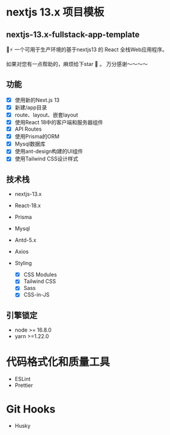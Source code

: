 # nextjs 13.x 项目模板

## nextjs-13.x-fullstack-app-template

🚀⚡️ 一个可用于生产环境的基于nextjs13 的 React 全栈Web应用程序。

如果对您有一点帮助的，麻烦给下star 🌟 。 万分感谢～～～～

## 功能

- [x] 使用新的Next.js 13
- [x] 新建/app目录
- [x] route、layout、嵌套layout
- [x] 使用React 18中的客户端和服务器组件
- [x] API Routes
- [x] 使用Prisma的ORM
- [x] Mysql数据库
- [x] 使用ant-design构建的UI组件
- [x] 使用Tailwind CSS设计样式

## 技术栈

- nextjs-13.x
- React-18.x
- Prisma
- Mysql
- Antd-5.x
- Axios
- Styling

  - [x] CSS Modules
  - [x] Tailwind CSS
  - [x] Sass
  - [x] CSS-in-JS

## 引擎锁定

- node >= 16.8.0
- yarn >=1.22.0

# 代码格式化和质量工具

- ESLint
- Prettier

# Git Hooks

- Husky
